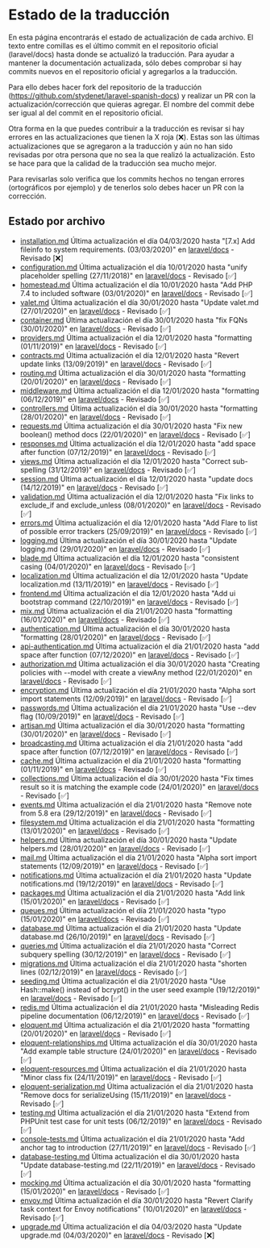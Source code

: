 # Estado de la traducción

En esta página encontrarás el estado de actualización de cada archivo. El texto entre comillas es el último commit en el repositorio oficial (laravel/docs) hasta donde se actualizó la traducción. Para ayudar a mantener la documentación actualizada, sólo debes comprobar si hay commits nuevos en el repositorio oficial y agregarlos a la traducción. 

Para ello debes hacer fork del repositorio de la traducción (https://github.com/stydenet/laravel-spanish-docs) y realizar un PR con la actualización/corrección que quieras agregar. El nombre del commit debe ser igual al del commit en el repositorio oficial. 

Otra forma en la que puedes contribuir a la traducción es revisar si hay errores en las actualizaciones que tienen la X roja (&#10060;). Estas son las últimas actualizaciones que se agregaron a la traducción y aún no han sido revisadas por otra persona que no sea la que realizó la actualización. Esto se hace para que la calidad de la traducción sea mucho mejor.

Para revisarlas solo verifica que los commits hechos no tengan errores (ortográficos por ejemplo) y de tenerlos solo debes hacer un PR con la corrección.

## Estado por archivo

- [installation.md](https://github.com/StydeNet/laravel-spanish-docs/blob/7.0_press/docs/installation.md) Última actualización el día 04/03/2020 hasta "[7.x] Add fileinfo to system requirements. (03/03/2020)" en [laravel/docs](https://github.com/laravel/docs/commits/7.x/installation.md) - Revisado [&#10060;]
- [configuration.md](https://github.com/StydeNet/laravel-spanish-docs/blob/7.0_press/docs/configuration.md) Última actualización el día 10/01/2020 hasta "unify placeholder spelling (27/11/2018)" en [laravel/docs](https://github.com/laravel/docs/commits/7.x/configuration.md) - Revisado [&#9989;]
- [homestead.md](https://github.com/StydeNet/laravel-spanish-docs/blob/7.0_press/docs/homestead.md) Última actualización el día 10/01/2020 hasta "Add PHP 7.4 to included software (03/01/2020)" en [laravel/docs](https://github.com/laravel/docs/commits/7.x/homestead.md) - Revisado [&#9989;]
- [valet.md](https://github.com/StydeNet/laravel-spanish-docs/blob/7.0_press/docs/valet.md) Última actualización el día 30/01/2020 hasta "Update valet.md (27/01/2020)" en [laravel/docs](https://github.com/laravel/docs/commits/7.x/valet.md) - Revisado [&#9989;]
- [container.md](https://github.com/StydeNet/laravel-spanish-docs/blob/7.0_press/docs/container.md) Última actualización el día 30/01/2020 hasta "fix FQNs (30/01/2020)" en [laravel/docs](https://github.com/laravel/docs/commits/7.x/container.md) - Revisado [&#9989;]
- [providers.md](https://github.com/StydeNet/laravel-spanish-docs/blob/7.0_press/docs/providers.md) Última actualización el día 12/01/2020 hasta "formatting (01/11/2019)" en [laravel/docs](https://github.com/laravel/docs/commits/7.x/providers.md) - Revisado [&#9989;]
- [contracts.md](https://github.com/StydeNet/laravel-spanish-docs/blob/7.0_press/docs/contracts.md) Última actualización el día 12/01/2020 hasta "Revert update links (13/09/2019)" en [laravel/docs](https://github.com/laravel/docs/commits/7.x/contracts.md) - Revisado [&#9989;]
- [routing.md](https://github.com/StydeNet/laravel-spanish-docs/blob/7.0_press/docs/routing.md) Última actualización el día 30/01/2020 hasta "formatting (20/01/2020)" en [laravel/docs](https://github.com/laravel/docs/commits/7.x/routing.md) - Revisado [&#9989;]
- [middleware.md](https://github.com/StydeNet/laravel-spanish-docs/blob/7.0_press/docs/middleware.md) Última actualización el día 12/01/2020 hasta "formatting (06/12/2019)" en [laravel/docs](https://github.com/laravel/docs/commits/7.x/middleware.md) - Revisado [&#9989;]
- [controllers.md](https://github.com/StydeNet/laravel-spanish-docs/blob/7.0_press/docs/controllers.md) Última actualización el día 30/01/2020 hasta "formatting (28/01/2020)" en [laravel/docs](https://github.com/laravel/docs/commits/7.x/controllers.md) - Revisado [&#9989;]
- [requests.md](https://github.com/StydeNet/laravel-spanish-docs/blob/7.0_press/docs/requests.md) Última actualización el día 30/01/2020 hasta "Fix new boolean() method docs (22/01/2020)" en [laravel/docs](https://github.com/laravel/docs/commits/7.x/requests.md) - Revisado [&#9989;]
- [responses.md](https://github.com/StydeNet/laravel-spanish-docs/blob/7.0_press/docs/responses.md) Última actualización el día 12/01/2020 hasta "add space after function (07/12/2019)" en [laravel/docs](https://github.com/laravel/docs/commits/7.x/responses.md) - Revisado [&#9989;]
- [views.md](https://github.com/StydeNet/laravel-spanish-docs/blob/7.0_press/docs/views.md) Última actualización el día 12/01/2020 hasta "Correct sub-spelling (31/12/2019)" en [laravel/docs](https://github.com/laravel/docs/commits/7.x/views.md) - Revisado [&#9989;]
- [session.md](https://github.com/StydeNet/laravel-spanish-docs/blob/7.0_press/docs/session.md) Última actualización el día 12/01/2020 hasta "update docs (14/12/2019)" en [laravel/docs](https://github.com/laravel/docs/commits/7.x/session.md) - Revisado [&#9989;]
- [validation.md](https://github.com/StydeNet/laravel-spanish-docs/blob/7.0_press/docs/validation.md) Última actualización el día 12/01/2020 hasta "Fix links to exclude_if and exclude_unless (08/01/2020)" en [laravel/docs](https://github.com/laravel/docs/commits/7.x/validation.md) - Revisado [&#9989;]
- [errors.md](https://github.com/StydeNet/laravel-spanish-docs/blob/7.0_press/docs/errors.md) Última actualización el día 12/01/2020 hasta "Add Flare to list of possible error trackers (25/09/2019)" en [laravel/docs](https://github.com/laravel/docs/commits/7.x/errors.md) - Revisado [&#9989;]
- [logging.md](https://github.com/StydeNet/laravel-spanish-docs/blob/7.0_press/docs/logging.md) Última actualización el día 30/01/2020 hasta "Update logging.md (29/01/2020)" en [laravel/docs](https://github.com/laravel/docs/commits/7.x/logging.md) - Revisado [&#9989;]
- [blade.md](https://github.com/StydeNet/laravel-spanish-docs/blob/7.0_press/docs/blade.md) Última actualización el día 12/01/2020 hasta "consistent casing (04/01/2020)" en [laravel/docs](https://github.com/laravel/docs/commits/7.x/blade.md) - Revisado [&#9989;]
- [localization.md](https://github.com/StydeNet/laravel-spanish-docs/blob/7.0_press/docs/localization.md) Última actualización el día 12/01/2020 hasta "Update localization.md (13/11/2019)" en [laravel/docs](https://github.com/laravel/docs/commits/7.x/localization.md) - Revisado [&#9989;]
- [frontend.md](https://github.com/StydeNet/laravel-spanish-docs/blob/7.0_press/docs/frontend.md) Última actualización el día 12/01/2020 hasta "Add ui bootstrap command (22/10/2019)" en [laravel/docs](https://github.com/laravel/docs/commits/7.x/frontend.md) - Revisado [&#9989;]
- [mix.md](https://github.com/StydeNet/laravel-spanish-docs/blob/7.0_press/docs/mix.md) Última actualización el día 21/01/2020 hasta "formatting (16/01/2020)" en [laravel/docs](https://github.com/laravel/docs/commits/7.x/mix.md) - Revisado [&#9989;]
- [authentication.md](https://github.com/StydeNet/laravel-spanish-docs/blob/7.0_press/docs/authentication.md) Última actualización el día 30/01/2020 hasta "formatting (28/01/2020)" en [laravel/docs](https://github.com/laravel/docs/commits/7.x/authentication.md) - Revisado [&#9989;]
- [api-authentication.md](https://github.com/StydeNet/laravel-spanish-docs/blob/7.0_press/docs/api-authentication.md) Última actualización el día 21/01/2020 hasta "add space after function (07/12/2020)" en [laravel/docs](https://github.com/laravel/docs/commits/7.x/api-authentication.md) - Revisado [&#9989;]
- [authorization.md](https://github.com/StydeNet/laravel-spanish-docs/blob/7.0_press/docs/authorization.md) Última actualización el día 30/01/2020 hasta "Creating policies with --model with create a viewAny method (22/01/2020)" en [laravel/docs](https://github.com/laravel/docs/commits/7.x/authorization.md) - Revisado [&#9989;]
- [encryption.md](https://github.com/StydeNet/laravel-spanish-docs/blob/7.0_press/docs/encryption.md) Última actualización el día 21/01/2020 hasta "Alpha sort import statements (12/09/2019)" en [laravel/docs](https://github.com/laravel/docs/commits/7.x/encryption.md) - Revisado [&#9989;]
- [passwords.md](https://github.com/StydeNet/laravel-spanish-docs/blob/7.0_press/docs/passwords.md) Última actualización el día 21/01/2020 hasta "Use --dev flag (10/09/2019)" en [laravel/docs](https://github.com/laravel/docs/commits/7.x/passwords.md) - Revisado [&#9989;]
- [artisan.md](https://github.com/StydeNet/laravel-spanish-docs/blob/7.0_press/docs/artisan.md) Última actualización el día 30/01/2020 hasta "formatting (30/01/2020)" en [laravel/docs](https://github.com/laravel/docs/commits/7.x/artisan.md) - Revisado [&#9989;]
- [broadcasting.md](https://github.com/StydeNet/laravel-spanish-docs/blob/7.0_press/docs/broadcasting.md) Última actualización el día 21/01/2020 hasta "add space after function (07/12/2019)" en [laravel/docs](https://github.com/laravel/docs/commits/7.x/broadcasting.md) - Revisado [&#9989;]
- [cache.md](https://github.com/StydeNet/laravel-spanish-docs/blob/7.0_press/docs/cache.md) Última actualización el día 21/01/2020 hasta "formatting (01/11/2019)" en [laravel/docs](https://github.com/laravel/docs/commits/7.x/cache.md) - Revisado [&#9989;]
- [collections.md](https://github.com/StydeNet/laravel-spanish-docs/blob/7.0_press/docs/collections.md) Última actualización el día 30/01/2020 hasta "Fix times result so it is matching the example code (24/01/2020)" en [laravel/docs](https://github.com/laravel/docs/commits/7.x/collections.md) - Revisado [&#9989;]
- [events.md](https://github.com/StydeNet/laravel-spanish-docs/blob/7.0_press/docs/events.md) Última actualización el día 21/01/2020 hasta "Remove note from 5.8 era (29/12/2019)" en [laravel/docs](https://github.com/laravel/docs/commits/7.x/events.md) - Revisado [&#9989;]
- [filesystem.md](https://github.com/StydeNet/laravel-spanish-docs/blob/7.0_press/docs/filesystem.md) Última actualización el día 21/01/2020 hasta "formatting (13/01/2020)" en [laravel/docs](https://github.com/laravel/docs/commits/7.x/filesystem.md) - Revisado [&#9989;]
- [helpers.md](https://github.com/StydeNet/laravel-spanish-docs/blob/7.0_press/docs/helpers.md) Última actualización el día 30/01/2020 hasta "Update helpers.md (28/01/2020)" en [laravel/docs](https://github.com/laravel/docs/commits/7.x/helpers.md) - Revisado [&#9989;]
- [mail.md](https://github.com/StydeNet/laravel-spanish-docs/blob/7.0_press/docs/mail.md) Última actualización el día 21/01/2020 hasta "Alpha sort import statements (12/09/2019)" en [laravel/docs](https://github.com/laravel/docs/commits/7.x/mail.md) - Revisado [&#9989;]
- [notifications.md](https://github.com/StydeNet/laravel-spanish-docs/blob/7.0_press/docs/notifications.md) Última actualización el día 21/01/2020 hasta "Update notifications.md (19/12/2019)" en [laravel/docs](https://github.com/laravel/docs/commits/7.x/notifications.md) - Revisado [&#9989;]
- [packages.md](https://github.com/StydeNet/laravel-spanish-docs/blob/7.0_press/docs/packages.md) Última actualización el día 21/01/2020 hasta "Add link (15/01/2020)" en [laravel/docs](https://github.com/laravel/docs/commits/7.x/packages.md) - Revisado [&#9989;]
- [queues.md](https://github.com/StydeNet/laravel-spanish-docs/blob/7.0_press/docs/queues.md) Última actualización el día 21/01/2020 hasta "typo (15/01/2020)" en [laravel/docs](https://github.com/laravel/docs/commits/7.x/queues.md) - Revisado [&#9989;]
- [database.md](https://github.com/StydeNet/laravel-spanish-docs/blob/7.0_press/docs/database.md) Última actualización el día 21/01/2020 hasta "Update database.md (26/10/2019)" en [laravel/docs](https://github.com/laravel/docs/commits/7.x/database.md) - Revisado [&#9989;]
- [queries.md](https://github.com/StydeNet/laravel-spanish-docs/blob/7.0_press/docs/queries.md) Última actualización el día 21/01/2020 hasta "Correct subquery spelling (30/12/2019)" en [laravel/docs](https://github.com/laravel/docs/commits/7.x/queries.md) - Revisado [&#9989;]
- [migrations.md](https://github.com/StydeNet/laravel-spanish-docs/blob/7.0_press/docs/migrations.md) Última actualización el día 21/01/2020 hasta "shorten lines (02/12/2019)" en [laravel/docs](https://github.com/laravel/docs/commits/7.x/migrations.md) - Revisado [&#9989;]
- [seeding.md](https://github.com/StydeNet/laravel-spanish-docs/blob/7.0_press/docs/seeding.md) Última actualización el día 21/01/2020 hasta "Use Hash::make() instead of bcrypt() in the user seed example (19/12/2019)" en [laravel/docs](https://github.com/laravel/docs/commits/7.x/seeding.md) - Revisado [&#9989;]
- [redis.md](https://github.com/StydeNet/laravel-spanish-docs/blob/7.0_press/docs/redis.md) Última actualización el día 21/01/2020 hasta "Misleading Redis pipeline documentation (06/12/2019)" en [laravel/docs](https://github.com/laravel/docs/commits/7.x/redis.md) - Revisado [&#9989;]
- [eloquent.md](https://github.com/StydeNet/laravel-spanish-docs/blob/7.0_press/docs/eloquent.md) Última actualización el día 21/01/2020 hasta "formatting (20/01/2020)" en [laravel/docs](https://github.com/laravel/docs/commits/7.x/eloquent.md) - Revisado [&#9989;]
- [eloquent-relationships.md](https://github.com/StydeNet/laravel-spanish-docs/blob/7.0_press/docs/eloquent-relationships.md) Última actualización el día 30/01/2020 hasta "Add example table structure (24/01/2020)" en [laravel/docs](https://github.com/laravel/docs/commits/7.x/eloquent-relationships.md) - Revisado [&#9989;]
- [eloquent-resources.md](https://github.com/StydeNet/laravel-spanish-docs/blob/7.0_press/docs/eloquent-resources.md) Última actualización el día 21/01/2020 hasta "Minor class fix (24/11/2019)" en [laravel/docs](https://github.com/laravel/docs/commits/7.x/eloquent-resources.md) - Revisado [&#9989;]
- [eloquent-serialization.md](https://github.com/StydeNet/laravel-spanish-docs/blob/7.0_press/docs/eloquent-serialization.md) Última actualización el día 21/01/2020 hasta "Remove docs for serializeUsing (15/11/2019)" en [laravel/docs](https://github.com/laravel/docs/commits/7.x/eloquent-serialization.md) - Revisado [&#9989;]
- [testing.md](https://github.com/StydeNet/laravel-spanish-docs/blob/7.0_press/docs/testing.md) Última actualización el día 21/01/2020 hasta "Extend from PHPUnit test case for unit tests (06/12/2019)" en [laravel/docs](https://github.com/laravel/docs/commits/7.x/testing.md) - Revisado [&#9989;]
- [console-tests.md](https://github.com/StydeNet/laravel-spanish-docs/blob/7.0_press/docs/console-tests.md) Última actualización el día 21/01/2020 hasta "Add anchor tag to introduction (27/11/2019)" en [laravel/docs](https://github.com/laravel/docs/commits/7.x/console-tests.md) - Revisado [&#9989;]
- [database-testing.md](https://github.com/StydeNet/laravel-spanish-docs/blob/7.0_press/docs/database-testing.md) Última actualización el día 30/01/2020 hasta "Update database-testing.md (22/11/2019)" en [laravel/docs](https://github.com/laravel/docs/commits/7.x/database-testing.md) - Revisado [&#9989;]
- [mocking.md](https://github.com/StydeNet/laravel-spanish-docs/blob/7.0_press/docs/mocking.md) Última actualización el día 30/01/2020 hasta "formatting (15/01/2020)" en [laravel/docs](https://github.com/laravel/docs/commits/7.x/mocking.md) - Revisado [&#9989;]
- [envoy.md](https://github.com/StydeNet/laravel-spanish-docs/blob/7.0_press/docs/envoy.md) Última actualización el día 30/01/2020 hasta "Revert Clarify task context for Envoy notifications" (10/01/2020)" en [laravel/docs](https://github.com/laravel/docs/commits/7.x/envoy.md) - Revisado [&#9989;]
- [upgrade.md](https://github.com/StydeNet/laravel-spanish-docs/blob/7.0_press/docs/upgrade.md) Última actualización el día 04/03/2020 hasta "Update upgrade.md (04/03/2020)" en [laravel/docs](https://github.com/laravel/docs/commits/7.x/envoy.md) - Revisado [&#10060;]